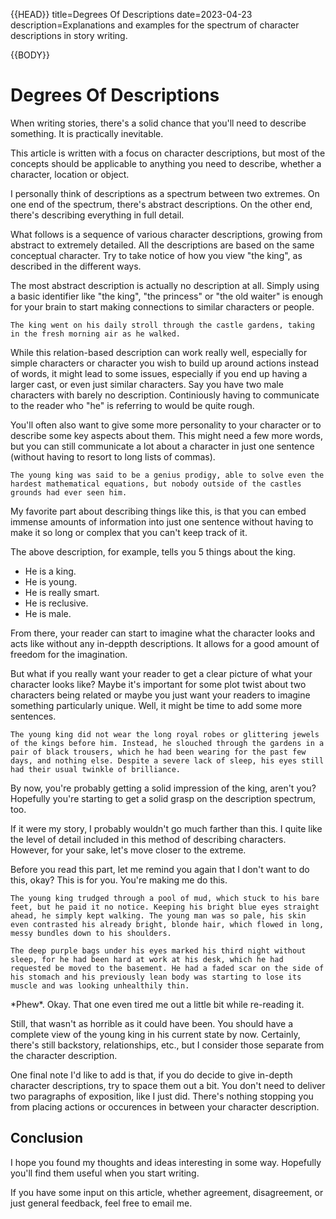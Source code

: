 {{HEAD}}
title=Degrees Of Descriptions
date=2023-04-23
description=Explanations and examples for the spectrum of character descriptions in story writing.

{{BODY}}

# Degrees Of Descriptions

When writing stories, there's a solid chance that you'll need to describe something. It is practically inevitable.

This article is written with a focus on character descriptions, but most of the concepts should be applicable to anything you need to describe, whether a character, location or object.

I personally think of descriptions as a spectrum between two extremes. On one end of the spectrum, there's abstract descriptions. On the other end, there's describing everything in full detail.

What follows is a sequence of various character descriptions, growing from abstract to extremely detailed. All the descriptions are based on the same conceptual character. Try to take notice of how you view "the king", as described in the different ways.

The most abstract description is actually no description at all. Simply using a basic identifier like "the king", "the princess" or "the old waiter" is enough for your brain to start making connections to similar characters or people.

```
The king went on his daily stroll through the castle gardens, taking in the fresh morning air as he walked.
```

While this relation-based description can work really well, especially for simple characters or character you wish to build up around actions instead of words, it might lead to some issues, especially if you end up having a larger cast, or even just similar characters. Say you have two male characters with barely no description. Continiously having to communicate to the reader who "he" is referring to would be quite rough.

You'll often also want to give some more personality to your character or to describe some key aspects about them. This might need a few more words, but you can still communicate a lot about a character in just one sentence (without having to resort to long lists of commas).

```
The young king was said to be a genius prodigy, able to solve even the hardest mathematical equations, but nobody outside of the castles grounds had ever seen him.
```

My favorite part about describing things like this, is that you can embed immense amounts of information into just one sentence without having to make it so long or complex that you can't keep track of it.

The above description, for example, tells you 5 things about the king.

-   He is a king.
-   He is young.
-   He is really smart.
-   He is reclusive.
-   He is male.

From there, your reader can start to imagine what the character looks and acts like without any in-deppth descriptions. It allows for a good amount of freedom for the imagination.

But what if you really want your reader to get a clear picture of what your character looks like? Maybe it's important for some plot twist about two characters being related or maybe you just want your readers to imagine something particularly unique. Well, it might be time to add some more sentences.

```
The young king did not wear the long royal robes or glittering jewels of the kings before him. Instead, he slouched through the gardens in a pair of black trousers, which he had been wearing for the past few days, and nothing else. Despite a severe lack of sleep, his eyes still had their usual twinkle of brilliance.
```

By now, you're probably getting a solid impression of the king, aren't you? Hopefully you're starting to get a solid grasp on the description spectrum, too.

If it were my story, I probably wouldn't go much farther than this. I quite like the level of detail included in this method of describing characters. However, for your sake, let's move closer to the extreme.

Before you read this part, let me remind you again that I don't want to do this, okay? This is for you. You're making me do this.

```
The young king trudged through a pool of mud, which stuck to his bare feet, but he paid it no notice. Keeping his bright blue eyes straight ahead, he simply kept walking. The young man was so pale, his skin even contrasted his already bright, blonde hair, which flowed in long, messy bundles down to his shoulders.

The deep purple bags under his eyes marked his third night without sleep, for he had been hard at work at his desk, which he had requested be moved to the basement. He had a faded scar on the side of his stomach and his previously lean body was starting to lose its muscle and was looking unhealthily thin.
```

\*Phew\*. Okay. That one even tired me out a little bit while re-reading it.

Still, that wasn't as horrible as it could have been. You should have a complete view of the young king in his current state by now. Certainly, there's still backstory, relationships, etc., but I consider those separate from the character description.

One final note I'd like to add is that, if you do decide to give in-depth character descriptions, try to space them out a bit. You don't need to deliver two paragraphs of exposition, like I just did. There's nothing stopping you from placing actions or occurences in between your character description.

## Conclusion

I hope you found my thoughts and ideas interesting in some way. Hopefully you'll find them useful when you start writing.

If you have some input on this article, whether agreement, disagreement, or just general feedback, feel free to email me.
